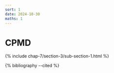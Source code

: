```yaml
---
sort: 1
date: 2024-10-30
maths: 1
---
```


# CPMD

{% include chap-7/section-3/sub-section-1.html %}

{% bibliography --cited %}

